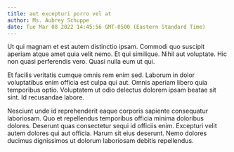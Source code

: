 ```yaml
---
title: aut excepturi porro vel at
author: Ms. Aubrey Schuppe
date: Tue Mar 08 2022 14:45:56 GMT-0500 (Eastern Standard Time)
---
```

Ut qui magnam et est autem distinctio ipsam. Commodi quo suscipit aperiam atque amet quia velit nemo. Et qui similique. Nihil aut voluptate. Hic non quasi perferendis vero. Quasi nulla eum ut qui.

 Et facilis veritatis cumque omnis rem enim sed. Laborum in dolor voluptatibus enim officia est culpa qui aut. Omnis aperiam libero quia temporibus optio. Voluptatem ut odio delectus dolorem ipsam beatae sit sint. Id recusandae labore.

 Nesciunt unde id reprehenderit eaque corporis sapiente consequatur laboriosam. Quo et repellendus temporibus officia minima doloribus dolores. Deserunt quas consectetur sequi id officiis enim. Excepturi velit autem dolores qui aut officia. Harum sit eius deserunt. Nemo dolores ducimus dignissimos ut dolorum laboriosam debitis repellendus.